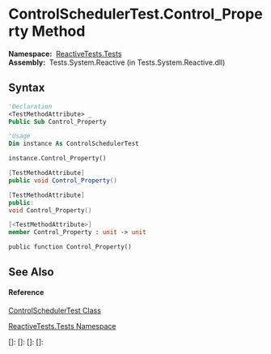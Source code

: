 # ControlSchedulerTest.Control\_Property Method

**Namespace:**  [ReactiveTests.Tests](ReactiveTests.Tests\ReactiveTests.Tests.md)  
**Assembly:**  Tests.System.Reactive (in Tests.System.Reactive.dll)

## Syntax

```vb
'Declaration
<TestMethodAttribute> _
Public Sub Control_Property
```

```vb
'Usage
Dim instance As ControlSchedulerTest

instance.Control_Property()
```

```csharp
[TestMethodAttribute]
public void Control_Property()
```

```c++
[TestMethodAttribute]
public:
void Control_Property()
```

```fsharp
[<TestMethodAttribute>]
member Control_Property : unit -> unit 
```

```jscript
public function Control_Property()
```

## See Also

#### Reference

[ControlSchedulerTest Class](ControlSchedulerTest\ControlSchedulerTest.md)

[ReactiveTests.Tests Namespace](ReactiveTests.Tests\ReactiveTests.Tests.md)

[]: 
[]: 
[]: 
[]: 